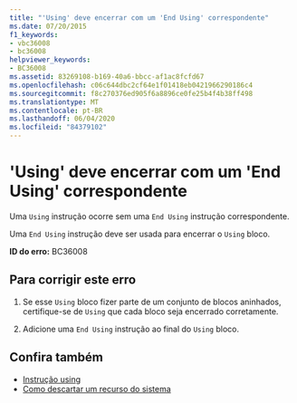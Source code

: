 ```yaml
---
title: "'Using' deve encerrar com um 'End Using' correspondente"
ms.date: 07/20/2015
f1_keywords:
- vbc36008
- bc36008
helpviewer_keywords:
- BC36008
ms.assetid: 83269108-b169-40a6-bbcc-af1ac8fcfd67
ms.openlocfilehash: c06c644dbc2cf64e1f01418eb0421966290186c4
ms.sourcegitcommit: f8c270376ed905f6a8896ce0fe25b4f4b38ff498
ms.translationtype: MT
ms.contentlocale: pt-BR
ms.lasthandoff: 06/04/2020
ms.locfileid: "84379102"
---
```

# <a name="using-must-end-with-a-matching-end-using"></a>'Using' deve encerrar com um 'End Using' correspondente
Uma `Using` instrução ocorre sem uma `End Using` instrução correspondente.  
  
 Uma `End Using` instrução deve ser usada para encerrar o `Using` bloco.  
  
 **ID do erro:** BC36008  
  
## <a name="to-correct-this-error"></a>Para corrigir este erro  
  
1. Se esse `Using` bloco fizer parte de um conjunto de blocos aninhados, certifique-se de `Using` que cada bloco seja encerrado corretamente.  
  
2. Adicione uma `End Using` instrução ao final do `Using` bloco.  
  
## <a name="see-also"></a>Confira também

- [Instrução using](../language-reference/statements/using-statement.md)
- [Como descartar um recurso do sistema](../programming-guide/language-features/control-flow/how-to-dispose-of-a-system-resource.md)
